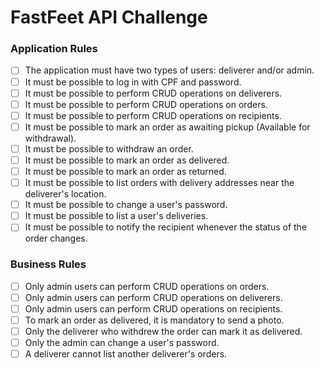 # FastFeet API Challenge

### Application Rules

- [ ] The application must have two types of users: deliverer and/or admin.
- [ ] It must be possible to log in with CPF and password.
- [ ] It must be possible to perform CRUD operations on deliverers.
- [ ] It must be possible to perform CRUD operations on orders.
- [ ] It must be possible to perform CRUD operations on recipients.
- [ ] It must be possible to mark an order as awaiting pickup (Available for withdrawal).
- [ ] It must be possible to withdraw an order.
- [ ] It must be possible to mark an order as delivered.
- [ ] It must be possible to mark an order as returned.
- [ ] It must be possible to list orders with delivery addresses near the deliverer's location.
- [ ] It must be possible to change a user's password.
- [ ] It must be possible to list a user's deliveries.
- [ ] It must be possible to notify the recipient whenever the status of the order changes.

### Business Rules

- [ ] Only admin users can perform CRUD operations on orders.
- [ ] Only admin users can perform CRUD operations on deliverers.
- [ ] Only admin users can perform CRUD operations on recipients.
- [ ] To mark an order as delivered, it is mandatory to send a photo.
- [ ] Only the deliverer who withdrew the order can mark it as delivered.
- [ ] Only the admin can change a user's password.
- [ ] A deliverer cannot list another deliverer's orders.
